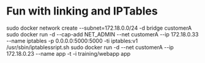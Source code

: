 # Fun with linking and IPTables
sudo docker network create --subnet=172.18.0.0/24 -d bridge customerA
sudo docker run -d --cap-add NET_ADMIN --net customerA --ip 172.18.0.33 --name iptables  -p 0.0.0.0:5000:5000 -ti iptables:v1 /usr/sbin/iptablessript.sh
sudo docker run -d --net customerA --ip 172.18.0.23 --name app -t -i training/webapp app


